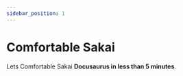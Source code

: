 ```yaml
---
sidebar_position: 1
---
```


# Comfortable Sakai

Lets Comfortable Sakai **Docusaurus in less than 5 minutes**.

